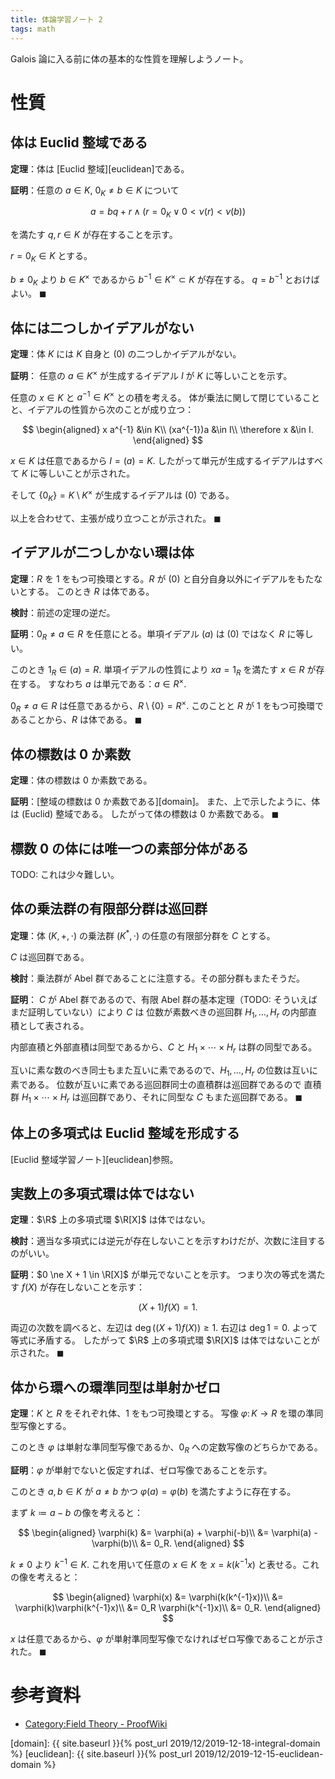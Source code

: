 ```yaml
---
title: 体論学習ノート 2
tags: math
---
```


Galois 論に入る前に体の基本的な性質を理解しようノート。

# 性質
## 体は Euclid 整域である

**定理**：体は [Euclid 整域][euclidean]である。

**証明**：任意の $a \in K,\:0_K \ne b \in K$ について

$$
a = bq + r \land (r = 0_K \lor 0 \lt \nu(r) \lt \nu(b))
$$

を満たす $q, r \in K$ が存在することを示す。

$r = 0_K \in K$ とする。

$b \ne 0_K$ より $b \in K^\times$ であるから $b^{-1} \in K^\times \subset K$ が存在する。
$q = b^{-1}$ とおけばよい。
$\blacksquare$

## 体には二つしかイデアルがない

**定理**：体 $K$ には $K$ 自身と $(0)$ の二つしかイデアルがない。

**証明**：
任意の $a \in K^\times$ が生成するイデアル $I$ が $K$ に等しいことを示す。

任意の $x \in K$ と $a^{-1} \in K^\times$ との積を考える。
体が乗法に関して閉じていることと、イデアルの性質から次のことが成り立つ：

$$
\begin{aligned}
    x a^{-1} &\in K\\
    (xa^{-1})a &\in I\\
    \therefore x &\in I.
\end{aligned}
$$

$x \in K$ は任意であるから $I = (a) = K.$
したがって単元が生成するイデアルはすべて $K$ に等しいことが示された。

そして $\lbrace 0_K \rbrace = K\setminus K^\times$ が生成するイデアルは $(0)$ である。

以上を合わせて、主張が成り立つことが示された。
$\blacksquare$

## イデアルが二つしかない環は体

**定理**：$R$ を 1 をもつ可換環とする。$R$ が $(0)$ と自分自身以外にイデアルをもたないとする。
このとき $R$ は体である。

**検討**：前述の定理の逆だ。

**証明**：$0_R \ne a \in R$ を任意にとる。単項イデアル $(a)$ は $(0)$ ではなく $R$ に等しい。

このとき $1_R \in (a) = R.$
単項イデアルの性質により $xa = 1_R$ を満たす $x \in R$ が存在する。
すなわち $a$ は単元である：$a \in R^\times.$

$0_R \ne a \in R$ は任意であるから、$R \setminus \lbrace 0 \rbrace = R^\times.$
このことと $R$ が 1 をもつ可換環であることから、$R$ は体である。
$\blacksquare$

## 体の標数は 0 か素数

**定理**：体の標数は 0 か素数である。

**証明**：[整域の標数は 0 か素数である][domain]。
また、上で示したように、体は (Euclid) 整域である。
したがって体の標数は 0 か素数である。
$\blacksquare$

## 標数 0 の体には唯一つの素部分体がある

TODO: これは少々難しい。

## 体の乗法群の有限部分群は巡回群

**定理**：体 $(K, +, \cdot)$ の乗法群 $(K^*, \cdot)$ の任意の有限部分群を $C$ とする。

$C$ は巡回群である。

**検討**：乗法群が Abel 群であることに注意する。その部分群もまたそうだ。

**証明**：
$C$ が Abel 群であるので、有限 Abel 群の基本定理（TODO: そういえばまだ証明していない）により $C$ は
位数が素数べきの巡回群 $H_1, \dotsc, H_r$ の内部直積として表される。

内部直積と外部直積は同型であるから、$C$ と $H_1 \times \dotsb \times H_r$ は群の同型である。

互いに素な数のべき同士もまた互いに素であるので、$H_1, \dotsc, H_r$ の位数は互いに素である。
位数が互いに素である巡回群同士の直積群は巡回群であるので
直積群 $H_1 \times \dotsb \times H_r$ は巡回群であり、それに同型な $C$ もまた巡回群である。
$\blacksquare$

## 体上の多項式は Euclid 整域を形成する

[Euclid 整域学習ノート][euclidean]参照。

## 実数上の多項式環は体ではない

**定理**：$\R$ 上の多項式環 $\R[X]$ は体ではない。

**検討**：適当な多項式には逆元が存在しないことを示すわけだが、次数に注目するのがいい。

**証明**：$0 \ne X + 1 \in \R[X]$ が単元でないことを示す。
つまり次の等式を満たす $f(X)$ が存在しないことを示す：

$$
(X + 1)f(X) = 1.
$$

両辺の次数を調べると、左辺は $\deg((X + 1)f(X)) \ge 1.$
右辺は $\deg 1 = 0.$ よって等式に矛盾する。
したがって $\R$ 上の多項式環 $\R[X]$ は体ではないことが示された。
$\blacksquare$

## 体から環への環準同型は単射かゼロ

**定理**：$K$ と $R$ をそれぞれ体、1 をもつ可換環とする。
写像 $\varphi\colon K \longrightarrow R$ を環の準同型写像とする。

このとき $\varphi$ は単射な準同型写像であるか、$0_R$ への定数写像のどちらかである。

**証明**：$\varphi$ が単射でないと仮定すれば、ゼロ写像であることを示す。

このとき $a, b \in K$ が $a \ne b$ かつ $\varphi(a) = \varphi(b)$ を満たすように存在する。

まず $k \coloneqq a - b$ の像を考えると：

$$
\begin{aligned}
    \varphi(k) &= \varphi(a) + \varphi(-b)\\
    &= \varphi(a) - \varphi(b)\\
    &= 0_R.
\end{aligned}
$$

$k \ne 0$ より $k^{-1} \in K.$ これを用いて任意の $x \in K$ を
$x = k(k^{-1}x)$ と表せる。これの像を考えると：

$$
\begin{aligned}
    \varphi(x) &= \varphi(k(k^{-1}x))\\
    &= \varphi(k)\varphi(k^{-1}x)\\
    &= 0_R \varphi(k^{-1}x)\\
    &= 0_R.
\end{aligned}
$$

$x$ は任意であるから、$\varphi$ が単射準同型写像でなければゼロ写像であることが示された。
$\blacksquare$

# 参考資料

* [Category:Field Theory - ProofWiki](https://proofwiki.org/wiki/Category:Field_Theory)

[domain]: {{ site.baseurl }}{% post_url 2019/12/2019-12-18-integral-domain %}
[euclidean]: {{ site.baseurl }}{% post_url 2019/12/2019-12-15-euclidean-domain %}
